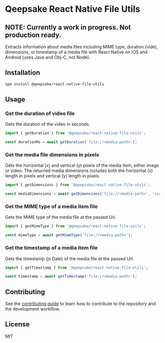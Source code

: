 # Qeepsake React Native File Utils

## NOTE: Currently a work in progress. Not production ready.

Extracts information about media files including MIME type, duration (vide), dimensions, or timestamp of a media file with React Native on iOS and Android (uses Java and Obj-C, not Node).

## Installation

```sh
npm install @qeepsake/react-native-file-utils
```

## Usage

### Get the duration of video file

Gets the duration of the video in seconds.

```js
import { getDuration } from '@qeepsake/react-native-file-utils';

const durationMs = await getDuration('file://<media-path>');
```

### Get the media file dimensions in pixels

Gets the horizontal (x) and vertical (y) pixels of the media item, either image or video. The returned media dimensions includes both the horizontal (x) length in pixels and vertical (y) length in pixels.

```js
import { getDimensions } from '@qeepsake/react-native-file-utils';

const mediaDimensions = await getDimensions('file://<media-path>', 'video');
```

### Get the MIME type of a media item file

Gets the MIME type of the media file at the passed Uri.

```js
import { getMimeType } from '@qeepsake/react-native-file-utils';

const mimeType = await getMimeType('file://<media-path>');
```

### Get the timestamp of a media item file

Gets the timestamp (js Date) of the media file at the passed Uri.

```js
import { getTimestamp } from '@qeepsake/react-native-file-utils';

const timestamp = await getTimestamp('file://<media-path>');
```

## Contributing

See the [contributing guide](CONTRIBUTING.md) to learn how to contribute to the repository and the development workflow.

## License

MIT
